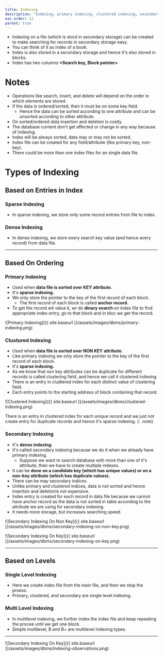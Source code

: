 ```yaml
---
title: Indexing
description: "Indexing, primary indexing, clustered indexing, secondary indexing in DBMS"
nav_order: 13
parent: true
---
```


- Indexing on a file (which is stord in secondary storage) can be created to make searching for records in secondary storage easy.
- You can think of it as index of a book.
- Index is also stored in a secondary storage and hence it's also stored in blocks.
- Index has two columns **<Search key, Block pointer>**

# Notes

- Operations like search, insert, and delete will depend on the order in which elements are stored.
- If the data is ordered/sorted, then it must be on some key field.
    - Hence the data can be sorted according to one attribute and can be unsorted according to other attribute.
- On sorted/ordered data insertion and deletion is costly.
- The database content don't get affected or change in any way because of indexing.
- Index will be always sorted, data may or may not be sorted.
- Index file can be created for any field/attribute (like primary key, non-key).
- There could be more than one index files for an single data file.

# Types of Indexing

## Based on Entries in Index

### Sparse Indexing

- In sparse indexing, we store only some record entries from file to index.

### Dense Indexing

- In dense indexing, we store every search key value (and hence every record) from data file.

***

## Based On Ordering

### Primary Indexing

- Used when **data file is sorted over KEY attribute.**
- It's **sparse indexing.**
- We only store the pointer to the key of the first record of each block.
    - The first record of each block is called **anchor record.**
- To get the record wit value *k*, wr do **dinary search** on index file to find appropriate index entry, go to that block and in bloc we get the record.

![Primary Indexing]({{ site.baseurl }}/assets/images/dbms/primary-indexing.png)

### Clustured Indexing

- Used when **data file is sorted over NON KEY attribute.**
- Like primary indexing we only store the pointer to the key of the first record of each block.
- It's **sparse indexing.**
- As we know that non key attributes can be duplicate for different records is called clustering field, and hence we call it clustered indexing
- There is an entry in cludtered index for each distinct value of clustering field.
- Each entry points to the starting address of block containing that record.

![Clustered Indexing]({{ site.baseurl }}/assets/images/dbms/clustered-indexing.png)

There is an entry in clustered index for each unique record and we just not create entry for duplicate records and hence it's sparse indexing.
{: .note}

### Secondary Indexing

- It's **dense indexing.**
- It's called secondary indexing because we do it when we already have primary indexing.
    - Suppose we want to search database with more than one of it's attribute, then we have to create multiple indexes.
- It can be **done on a candidate key (which has unique values) or on a non-key attribute (which has duplicate values).**
- There can be may secondary indices.
- Unlike primary and clustered indices, data is not sorted and hence insertion and deletionis not expensive.
- Index entry is created for each record in data file because we cannot have anchor record as the data is not sorted in table according to the attribute we are using for secondary indexing.
- It needs more storage, but increases searching speed.

![Secondary Indexing On Non Key]({{ site.baseurl }}/assets/images/dbms/secondary-indexing-on-non-key.png)

![Secondary Indexing On Key]({{ site.baseurl }}/assets/images/dbms/secondary-indexing-on-key.png)

***

## Based on Levels

### Single Level Indexing

- Here we create index file from the main file, and then we stop the proess.
- Primary, clustered, and secondary are single level indexing.

### Multi Level Indexing

- In multilevel indexing, we further index the index file and keep repeating the procee until we get one block.
- Simple multilevel, B and B+ are multilevel indexing types.

***

![Secondary Indexing On Key]({{ site.baseurl }}/assets/images/dbms/indexing-observations.png)

